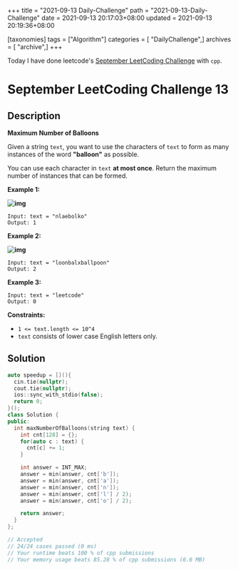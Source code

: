 +++
title = "2021-09-13 Daily-Challenge"
path = "2021-09-13-Daily-Challenge"
date = 2021-09-13 20:17:03+08:00
updated = 2021-09-13 20:19:36+08:00

[taxonomies]
tags = ["Algorithm"]
categories = [ "DailyChallenge",]
archives = [ "archive",]
+++

Today I have done leetcode's [September LeetCoding Challenge](https://leetcode.com/explore/challenge/card/september-leetcoding-challenge-2021/637/week-2-september-8th-september-14th/3973/) with `cpp`.

<!-- more -->

# September LeetCoding Challenge 13

## Description

**Maximum Number of Balloons**

Given a string `text`, you want to use the characters of `text` to form as many instances of the word **"balloon"** as possible.

You can use each character in `text` **at most once**. Return the maximum number of instances that can be formed.

 

**Example 1:**

**![img](https://assets.leetcode.com/uploads/2019/09/05/1536_ex1_upd.JPG)**

```
Input: text = "nlaebolko"
Output: 1
```

**Example 2:**

**![img](https://assets.leetcode.com/uploads/2019/09/05/1536_ex2_upd.JPG)**

```
Input: text = "loonbalxballpoon"
Output: 2
```

**Example 3:**

```
Input: text = "leetcode"
Output: 0
```

 

**Constraints:**

- `1 <= text.length <= 10^4`
- `text` consists of lower case English letters only.

## Solution

``` cpp
auto speedup = [](){
  cin.tie(nullptr);
  cout.tie(nullptr);
  ios::sync_with_stdio(false);
  return 0;
}();
class Solution {
public:
  int maxNumberOfBalloons(string text) {
    int cnt[128] = {};
    for(auto c : text) {
      cnt[c] += 1;
    }

    int answer = INT_MAX;
    answer = min(answer, cnt['b']);
    answer = min(answer, cnt['a']);
    answer = min(answer, cnt['n']);
    answer = min(answer, cnt['l'] / 2);
    answer = min(answer, cnt['o'] / 2);

    return answer;
  }
};

// Accepted
// 24/24 cases passed (0 ms)
// Your runtime beats 100 % of cpp submissions
// Your memory usage beats 85.28 % of cpp submissions (6.6 MB)
```
